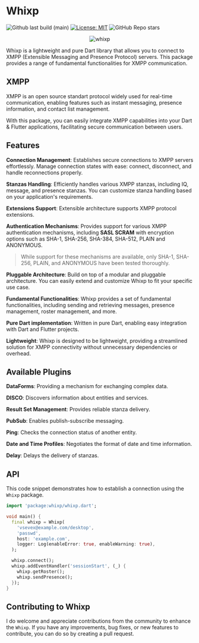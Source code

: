 # Whixp

![Github last build (main)][last_build]
[![License: MIT][license_badge]][license_link]
![GitHub Repo stars][star_count]

<div align="center">
    <img alt="whixp" src="https://raw.githubusercontent.com/vsevex/whixp/a783cc09e24212dc302e06ade13b2f9d5c1eb955/assets/whixp_light.svg">
</div>

Whixp is a lightweight and pure Dart library that allows you to connect to XMPP (Extensible Messaging and Presence Protocol) servers. This package provides a range of fundamental functionalities for XMPP communication.

## XMPP

XMPP is an open source standart protocol widely used for real-time communication, enabling features such as instant messaging, presence information, and contact list management.

With this package, you can easily integrate XMPP capabilities into your Dart & Flutter applications, facilitating secure communication between users.

## Features

**Connection Management**: Establishes secure connections to XMPP servers effortlessly. Manage connection states with ease: connect, disconnect, and handle reconnections properly.

**Stanzas Handling**: Efficiently handles various XMPP stanzas, including IQ, message, and presence stanzas. You can customize stanza handling based on your application's requirements.

**Extensions Support**: Extensible architecture supports XMPP protocol extensions.

**Authentication Mechanisms**: Provides support for various XMPP authentication mechanisms, including **SASL SCRAM** with encryption options such as SHA-1, SHA-256, SHA-384, SHA-512, PLAIN and ANONYMOUS.

> While support for these mechanisms are available, only SHA-1, SHA-256, PLAIN, and ANONYMOUS have been tested thoroughly.

**Pluggable Architecture**: Build on top of a modular and pluggable architecture. You can easily extend and customize Whixp to fit your specific use case.

**Fundamental Functionalities**: Whixp provides a set of fundamental functionalities, including sending and retrieving messages, presence management, roster management, and more.

**Pure Dart implementation**: Written in pure Dart, enabling easy integration with Dart and Flutter projects.

**Lightweight**: Whixp is designed to be lightweight, providing a streamlined solution for XMPP connectivity without unnecessary dependencies or overhead.

## Available Plugins

**DataForms**: Providing a mechanism for exchanging complex data.

**DISCO**: Discovers information about entities and services.

**Result Set Management**: Provides reliable stanza delivery.

**PubSub**: Enables publish-subscribe messaging.

**Ping**: Checks the connection status of another entity.

**Date and Time Profiles**: Negotiates the format of date and time information.

**Delay**: Delays the delivery of stanzas.

## API

This code snippet demonstrates how to establish a connection using the `Whixp` package.

```dart
import 'package:whixp/whixp.dart';

void main() {
  final whixp = Whixp(
    'vsevex@example.com/desktop',
    'passwd',
    host: 'example.com',
    logger: Log(enableError: true, enableWarning: true),
  );

  whixp.connect();
  whixp.addEventHandler('sessionStart', (_) {
    whixp.getRoster();
    whixp.sendPresence();
  });
}
```

## Contributing to Whixp

I do welcome and appreciate contributions from the community to enhance the `Whixp`. If you have any improvements, bug fixes, or new features to contribute, you can do so by creating a pull request.

[license_badge]: https://img.shields.io/badge/license-MIT-blue.svg
[license_link]: https://opensource.org/licenses/MIT
[star_count]: https://img.shields.io/github/stars/vsevex/whixp
[last_build]: https://img.shields.io/github/actions/workflow/status/vsevex/whixp/dart.yml
